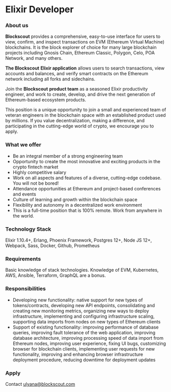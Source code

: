 # Elixir Developer

### About us

**Blockscout** provides a comprehensive, easy-to-use interface for users to view, confirm, and inspect transactions on EVM (Ethereum Virtual Machine) blockchains. It is the block explorer of choice for many large blockchain projects including Gnosis Chain, Ethereum Classic, Polygon, Celo, POA Network, and many others.

**The Blockscout** **Elixir application** allows users to search transactions, view accounts and balances, and verify smart contracts on the Ethereum network including all forks and sidechains.

Join the **Blockscout** **product team** as a seasoned Elixir productivity engineer, and work to create, develop, and drive the next generation of Ethereum-based ecosystem products.

This position is a unique opportunity to join a small and experienced team of veteran engineers in the blockchain space with an established product used by millions. If you value decentralization, making a difference, and participating in the cutting-edge world of crypto, we encourage you to apply.

### What we offer&#x20;

* Be an integral member of a strong engineering team
* Opportunity to create the most innovative and exciting products in the crypto fintech market
* Highly competitive salary
* Work on all aspects and features of a diverse, cutting-edge codebase. You will not be bored!
* Attendance opportunities at Ethereum and project-based conferences and events
* Culture of learning and growth within the blockchain space
* Flexibility and autonomy in a decentralized work environment
* This is a full-time position that is 100% remote. Work from anywhere in the world.

### Technology Stack

Elixir 1.10.4+, Erlang, Phoenix Framework, Postgres 12+, Node JS 12+, Webpack, Sass, Docker, Github, Prometheus

### Requirements

Basic knowledge of stack technologies. Knowledge of EVM, Kubernetes, AWS, Ansible, Terraform, GraphQL are a bonus.

### Responsibilities

* Developing new functionality: native support for new types of tokens/contracts, developing new API endpoints, consolidating and creating new monitoring metrics, organizing new ways to deploy infrastructure, implementing and configuring infrastructure scaling, supporting data imports from nodes on new types of Ethereum clients
* Support of existing functionality: improving performance of database queries, improving fault tolerance of the web application, improving database architecture, improving processing speed of data import from Ethereum nodes, improving user experience, fixing UI bugs, customizing browser for blockchain clients, implementing user requests for new functionality, improving and enhancing browser infrastructure deployment procedure, reducing downtime for deployment updates

### Apply

Contact ulyana@blockscout.com

###
